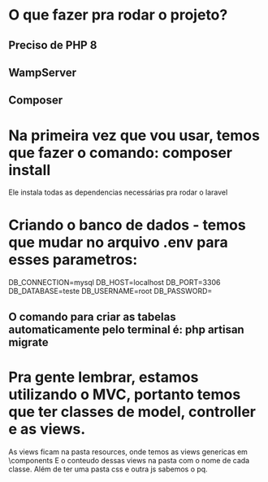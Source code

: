 # O que fazer pra rodar o projeto?
## Preciso de PHP 8
## WampServer
## Composer

# Na primeira vez que vou usar, temos que fazer o comando: composer install
Ele instala todas as dependencias necessárias pra rodar o laravel

# Criando o banco de dados - temos que mudar no arquivo .env para esses parametros:
DB_CONNECTION=mysql
DB_HOST=localhost
DB_PORT=3306
DB_DATABASE=teste
DB_USERNAME=root
DB_PASSWORD=

## O comando para criar as tabelas automaticamente pelo terminal é: php artisan migrate

# Pra gente lembrar, estamos utilizando o MVC, portanto temos que ter classes de model, controller e as views.
As views ficam na pasta resources, onde temos as views genericas em \components
E o conteudo dessas views na pasta com o nome de cada classe.
Além de ter uma pasta css e outra js sabemos o pq. 